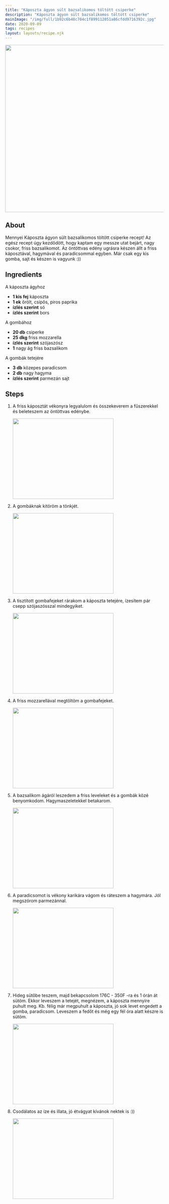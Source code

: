 ```yaml
---
title: "Káposzta ágyon sült bazsalikomos töltött csiperke"
description: "Káposzta ágyon sült bazsalikomos töltött csiperke"
mainImage: "/img/full/1b92c6b48c704c1f899112051a86cfdd9716392c.jpg"
date: 2020-09-09
tags: recipes
layout: layouts/recipe.njk
---
```

                        
<p align="center"><a href="https://cookpad.com/hu/receptek/13564100-kaposzta-agyon-sult-bazsalikomos-toltott-csiperke" rel="Recipe source page"><img width="751" height="532" src="/img/full/1b92c6b48c704c1f899112051a86cfdd9716392c.jpg"/></a></p>

## About
Mennyei Káposzta ágyon sült bazsalikomos töltött csiperke recept! Az egész recept úgy kezdődött, hogy kaptam egy messze utat bejárt, nagy csokor, friss bazsalikomot. Az öntöttvas edény ugrásra készen állt a friss káposztával, hagymával és paradicsommal egyben. Már csak egy kis gomba, sajt és készen is vagyunk :))

>  

## Ingredients

A káposzta ágyhoz
* **1 kis fej** káposzta
* **1 ek** őrölt, csípős, piros paprika
* **ízlés szerint** só
* **ízlés szerint** bors

A gombához
* **20 db** csiperke
* **25 dkg** friss mozzarella
* **ízlés szerint** szójaszósz
* **1** nagy ág friss bazsalikom

A gombák tetejére
* **3 db** közepes paradicsom
* **2 db** nagy hagyma
* **ízlés szerint** parmezán sajt

## Steps

1. A friss káposztát vékonyra legyalulom és összekeverem a fűszerekkel és beleteszem az öntöttvas edénybe.
 
    <p><img width="320" height="256" align="left" src="/img/full/9da14b6adb2451377ea8e0a92799be3f6c820223.jpg"/></p><div style="clear: both"/>

2. A gombáknak kitöröm a tönkjét.
 
    <p><img width="320" height="256" align="left" src="/img/full/106ac711f7f2834356d7cd04361760b37dc45800.jpg"/></p><div style="clear: both"/>

3. A tisztított gombafejeket rárakom a káposzta tetejére, ízesítem pár csepp szójaszósszal mindegyiket.
 
    <p><img width="320" height="256" align="left" src="/img/full/6c3ea3f8986b65bd178f213ec801a3727bad7041.jpg"/></p><div style="clear: both"/>

4. A friss mozzarellával megtöltöm a gombafejeket.
 
    <p><img width="320" height="256" align="left" src="/img/full/39c5331b8e61a271a28460b8789e1ceb8e5502f9.jpg"/></p><div style="clear: both"/>

5. A bazsalikom ágáról leszedem a friss leveleket és a gombák közé benyomkodom. Hagymaszeletekkel betakarom.
 
    <p><img width="320" height="256" align="left" src="/img/full/5047c9d6f71d0946bd8edade2ad35d16ef390548.jpg"/></p><div style="clear: both"/>

6. A paradicsomot is vékony karikára vágom és ráteszem a hagymára. Jól megszórom parmezánnal.
 
    <p><img width="320" height="256" align="left" src="/img/full/ff2339a6b74f9ee2b7663a4f615e9becbc18c574.jpg"/></p><div style="clear: both"/>

7. Hideg sütőbe teszem, majd bekapcsolom 176C - 350F -ra és 1 órán át sütöm. Ekkor leveszem a tetejét, megnézem, a káposzta mennyire puhult meg. Kb. félig már megpuhult a káposzta, jó sok levet engedett a gomba, paradicsom. Leveszem a fedőt és még egy fél óra alatt készre is sütöm.
 
    <p><img width="320" height="256" align="left" src="/img/full/81f747fd1a0df9d2a2011edba69b2ef09dac3f94.jpg"/></p><div style="clear: both"/>

8. Csodálatos az íze és illata, jó étvágyat kívánok nektek is :))
 
    <p><img width="320" height="256" align="left" src="/img/full/49141021d4490209e72899310676fbc023bf5394.jpg"/></p><div style="clear: both"/>

